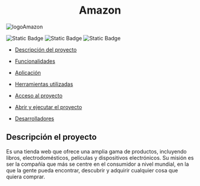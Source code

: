 <h1 align="center"> Amazon </h1>

![logoAmazon](https://github.com/user-attachments/assets/933cc50a-efd3-439b-9800-8decc9f5cf65)

![Static Badge](https://img.shields.io/badge/licencia%20-%20Amazon%20-%20green)
![Static Badge](https://img.shields.io/badge/versi%C3%B3n%20-%203.24%20-%20blue)
![Static Badge](https://img.shields.io/badge/%C3%BAltima%20versi%C3%B3n%20-%20febrero%20-%20blue)

- [Descripción del proyecto](#descripción-del-proyecto)

- [Funcionalidades](#funcionalidades)

- [Aplicación](#aplicación)

- [Herramientas utilizadas](#herramientas-utilizadas)

- [Acceso al proyecto](#acceso-al-proyecto)

- [Abrir y ejecutar el proyecto](#abrir-y-ejecutar-el-proyecto)

- [Desarrolladores](#desarrolladores)

## Descripción el proyecto
Es una tienda web que ofrece una amplia gama de productos, incluyendo libros, electrodomésticos, películas y dispositivos electrónicos. Su misión es ser la compañía que más se centre en el consumidor a nivel mundial, en la que la gente pueda encontrar, descubrir y adquirir cualquier cosa que quiera comprar.


